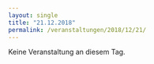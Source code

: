 ```yaml
---
layout: single
title: "21.12.2018"
permalink: /veranstaltungen/2018/12/21/
---
```


Keine Veranstaltung an diesem Tag.
